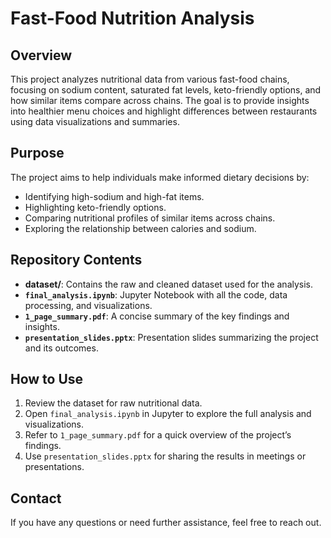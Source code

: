 # Fast-Food Nutrition Analysis

## Overview
This project analyzes nutritional data from various fast-food chains, focusing on sodium content, saturated fat levels, keto-friendly options, and how similar items compare across chains. The goal is to provide insights into healthier menu choices and highlight differences between restaurants using data visualizations and summaries.

## Purpose
The project aims to help individuals make informed dietary decisions by:
- Identifying high-sodium and high-fat items.
- Highlighting keto-friendly options.
- Comparing nutritional profiles of similar items across chains.
- Exploring the relationship between calories and sodium.

## Repository Contents
- **dataset/**: Contains the raw and cleaned dataset used for the analysis.
- **`final_analysis.ipynb`**: Jupyter Notebook with all the code, data processing, and visualizations.
- **`1_page_summary.pdf`**: A concise summary of the key findings and insights.
- **`presentation_slides.pptx`**: Presentation slides summarizing the project and its outcomes.

## How to Use
1. Review the dataset for raw nutritional data.
2. Open `final_analysis.ipynb` in Jupyter to explore the full analysis and visualizations.
3. Refer to `1_page_summary.pdf` for a quick overview of the project’s findings.
4. Use `presentation_slides.pptx` for sharing the results in meetings or presentations.

## Contact
If you have any questions or need further assistance, feel free to reach out.
